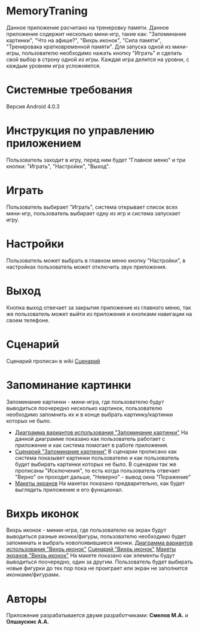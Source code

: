 # MemoryTraning
Данное приложение расчитано на тренеровку памяти.
Данное приложение содержит несколько мини-игр, такие как: "Запоминание картинки", "Что на афише?", "Вихрь иконок", "Сила памяти", "Тренировака кратковременной памяти".
Для запуска одной из мини-игры, пользователю необходимо нажать кнопку "Играть" и сделать свой выбор в строну одной из игры.
Каждая игра делится на уровни, с каждым уровнем игра усложняется.
# Системные требования
Версия Android 4.0.3
# Инструкция по управлению приложением
Пользователь заходит в игру, перед ним будет "Главное меню" и три кнопки: "Играть", "Настройки", "Выход".
# Играть
Пользователь выбирает "Играть", система открывает список всех мини-игр, пользователь выбирает одну из игр и система запускает игру.
# Настройки
Пользователь может выбрать в главном меню кнопку "Настройки", в настройках пользователь может отключить звук приложения.
# Выход
Кнопка выход отвечает за закрытие приложение из главного меню, так же пользователь может выйти из приложения и кнопками навигации на своем телефоне.
# Сценарий 
Сценарий прописан в wiki [Сценарий](https://github.com/GooseTeam/MemoryTraning/wiki/Use-Case)
# Запоминание картинки
Запоминание картинки - мини-игра, где пользователю будут выводиться поочередно несколько картинок, пользователю необходимо запомнить их и в конце выбрать картинку/картинки которых не было.
+ [Диаграмма вариантов использования "Запоминание картинки"](https://github.com/GooseTeam/MemoryTraning/wiki/%D0%94%D0%B8%D0%B0%D0%B3%D1%80%D0%B0%D0%BC%D0%BC%D0%B0-%D0%B2%D0%B0%D1%80%D0%B8%D0%B0%D0%BD%D1%82%D0%BE%D0%B2-%D0%B8%D1%81%D0%BF%D0%BE%D0%BB%D1%8C%D0%B7%D0%BE%D0%B2%D0%B0%D0%BD%D0%B8%D1%8F-(%D0%97%D0%B0%D0%BF%D0%BE%D0%BC%D0%B8%D0%BD%D0%B0%D0%BD%D0%B8%D0%B5-%D0%BA%D0%B0%D1%80%D1%82%D0%B8%D0%BD%D0%BA%D0%B8))
На данной диаграмме показано как пользователь работает с приложение и как система помогает в работе приложения.
+ [Сценарий "Запоминание картинки"](https://github.com/GooseTeam/MemoryTraning/issues/5)
В сценарии прописано как система показывет картинки пользователю и как пользователь будет выбирать картинки которых не было.
В сценарии так же прописаны "Исключения", то есть когда пользователь отвечает "Верно" он проходит дальше, "Неверно" - вывод окна "Поражение"
+ [Макеты экранов](https://github.com/GooseTeam/MemoryTraning/wiki/%D0%9C%D0%B0%D0%BA%D0%B5%D1%82-%D1%8D%D0%BA%D1%80%D0%B0%D0%BD%D0%B0-%D0%B4%D0%BB%D1%8F-%22%D0%97%D0%B0%D0%BF%D0%BE%D0%BC%D0%B8%D0%BD%D0%B0%D0%BD%D0%B8%D0%B5-%D0%BA%D0%B0%D1%80%D1%82%D0%B8%D0%BD%D0%BA%D0%B8%22)
На макетах показано предварительно, как будет выглядеть приложение и его функционал.
# Вихрь иконок
Вихрь иконок - минии-игра, где пользователю на экран будут выводиться разные иконки/фигуры, пользователю необходимо будет запоминать и выбрать новопоявившиеся иконки.
[Диаграмма вариантов использования "Вихрь иконок"](https://github.com/GooseTeam/MemoryTraning/wiki/%D0%94%D0%B8%D0%B0%D0%B3%D1%80%D0%B0%D0%BC%D0%BC%D0%B0-%D0%B2%D0%B0%D1%80%D0%B8%D0%B0%D0%BD%D1%82%D0%BE%D0%B2-%D0%B8%D1%81%D0%BF%D0%BE%D0%BB%D1%8C%D0%B7%D0%BE%D0%B2%D0%B0%D0%BD%D0%B8%D1%8F-(%D0%92%D0%B8%D1%85%D1%80%D1%8C-%D0%B8%D0%BA%D0%BE%D0%BD%D0%BE%D0%BA))
[Сценарий "Вихрь иконок"](https://github.com/GooseTeam/MemoryTraning/wiki/Use-Case)
[Макеты экранов "Вихрь иконок"](https://github.com/GooseTeam/MemoryTraning/wiki/%D0%9C%D0%B0%D0%BA%D0%B5%D1%82%D1%8B-%D1%8D%D0%BA%D1%80%D0%B0%D0%BD%D0%BE%D0%B2-%22%D0%92%D0%B8%D1%85%D1%80%D1%8C-%D0%B8%D0%BA%D0%BE%D0%BD%D0%BE%D0%BA%22)
На макете показано как элементы будут выводиться поочередно, один за другим. Пользователь будет выбирать новые фигурки до тех пор пока не проиграет или экран не заполнится иконками/фигурами.
# Авторы
Приложение разрабатывается двумя разработчиками: **Смелов М.А.** и **Олшаускис А.А.**
